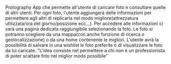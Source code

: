 Protography
App che permette all'utente di caricare foto e consultare quelle di altri utenti. Per ogni foto, l'utente aggiungerà delle informazioni per permettere agli altri di replicarla nel modo migliore(attrezzatura utilizzata/ora del giorno/posizione ecc...). Per accedere alle informazioni ci sarà una pagina dedicata raggiungibile selezionando la foto. Le foto si potranno scegliere da una mappa(con anche funzione di ricerca o geolocalizzazione) o da una home contenente le migliori. L'utente avrà la possibilità di salvare in una wishlist le foto preferite o di visualizzare le foto da lui caricate. "L'idea consiste nel permettere a chi non è un professionista di poter scattare foto nel miglior modo possibile"
